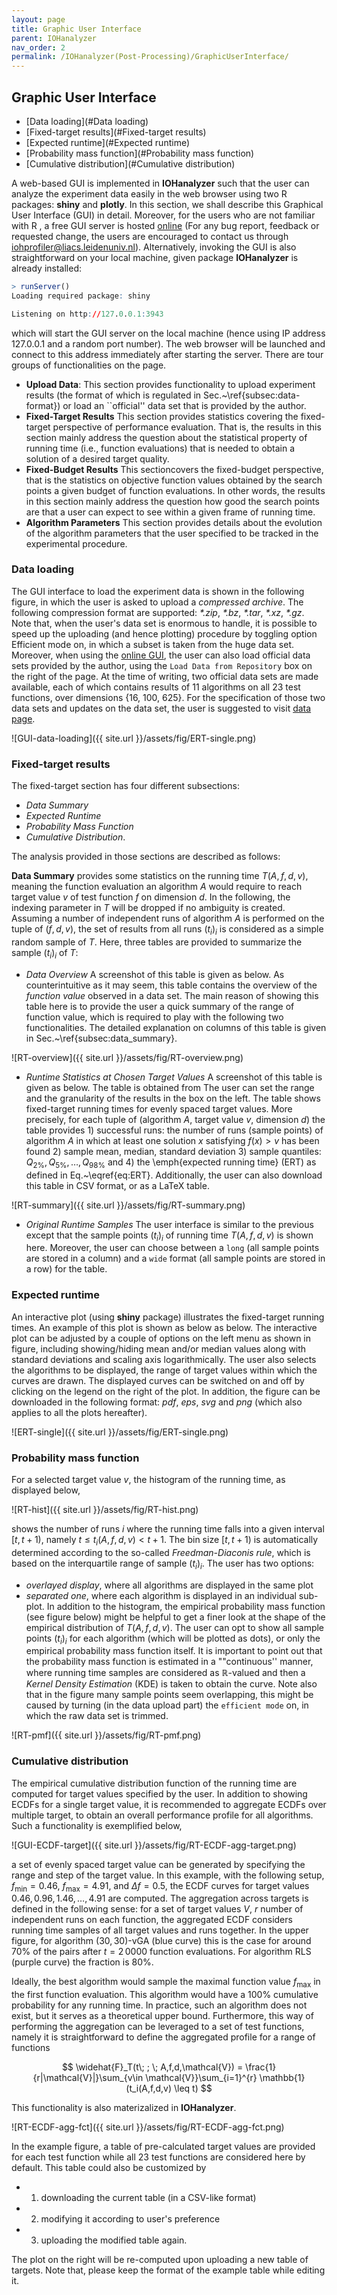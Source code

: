 ```yaml
---
layout: page
title: Graphic User Interface
parent: IOHanalyzer
nav_order: 2
permalink: /IOHanalyzer(Post-Processing)/GraphicUserInterface/
--- 
```


## Graphic User Interface
* [Data loading](#Data loading)
* [Fixed-target results](#Fixed-target results)
* [Expected runtime](#Expected runtime)
* [Probability mass function](#Probability mass function)
* [Cumulative distribution](#Cumulative distribution)

A web-based GUI is implemented in **IOHanalyzer** such that the user can analyze the experiment data easily in the web browser using two R packages: **shiny** and **plotly**. In this section, we shall describe this Graphical User Interface (GUI) in detail. Moreover, for the users who are not familiar with R , a free GUI server is hosted [online](http://iohprofiler.liacs.nl/) (For any bug report, feedback or requested change, the users are encouraged to contact us through [iohprofiler@liacs.leidenuniv.nl](iohprofiler@liacs.leidenuniv.nl)). Alternatively, invoking the GUI is also straightforward on your local machine, given package **IOHanalyzer** is already installed: 

```R
> runServer()
Loading required package: shiny

Listening on http://127.0.0.1:3943
```
which will start the GUI server on the local machine (hence using IP address 127.0.0.1 and a random port number). The web browser will be launched and connect to this address immediately after starting the server. There are tour groups of functionalities on the page.
+ **Upload Data**: This section provides functionality to upload experiment results (the format of which is regulated in Sec.~\ref{subsec:data-format}) or load an ``official'' data set that is provided by the author.
+ **Fixed-Target Results** This section provides statistics covering the fixed-target perspective of performance evaluation. That is, the results in this section mainly address the question about the statistical property of running time (i.e., function evaluations) that is needed to obtain a solution of a desired target quality. 
+ **Fixed-Budget Results** This sectioncovers the fixed-budget perspective, that is the statistics on objective function values obtained by the search points a given budget of function evaluations. In other words, the results in this section mainly address the question how good the search points are that a user can expect to see within a given frame of running time.
+ **Algorithm Parameters** This section provides details about the evolution of the algorithm parameters that the user specified to be tracked in the experimental procedure.

<a name="Data loading"></a>
### Data loading 

The GUI interface to load the experiment data is shown in the following figure, in which the user is asked to upload a *compressed archive*. The following compression format are supported: *\*.zip*, *\*.bz*, *\*.tar*, *\*.xz*, *\*.gz*. Note that, when the user's data set is enormous to handle, it is possible to speed up the uploading (and hence plotting) procedure by toggling option Efficient mode on, in which a subset is taken from the huge data set. Moreover, when using the [online GUI](http://iohprofiler.liacs.nl), the user can also load official data sets provided by the author, using the ``Load Data from Repository`` box on the right of the page. At the time of writing, two official data sets are made available, each of which contains results of 11 algorithms on all 23 test functions, over dimensions {16, 100, 625}. For the specification of those two data sets and updates on the data set, the user is suggested to visit [data page](https://github.com/IOHprofiler/IOHdata).

![GUI-data-loading]({{ site.url }}/assets/fig/ERT-single.png)

<a name="Fixed-target results"></a>
### Fixed-target results

The fixed-target section has four different subsections: 
+ *Data Summary* 
+ *Expected Runtime* 
+ *Probability Mass Function* 
+ *Cumulative Distribution*. 

The analysis provided in those sections are described as follows:

**Data Summary** provides some statistics on the running time $T(A, f, d, v)$, meaning the function evaluation an algorithm $A$ would require to reach target value $v$ of test function $f$ on dimension $d$. In the following, the indexing parameter in $T$ will be dropped if no ambiguity is created. Assuming a number of independent runs of algorithm $A$ is performed on the tuple of $(f, d, v)$, the set of results from all runs $(t_i)_i$ is considered as a simple random sample of $T$. Here, three tables are provided to summarize the sample $(t_i)_i$ of $T$:

+ *Data Overview* A screenshot of this table is given as below. As counterintuitive as it may seem, this table contains the overview of the *function value* observed in a data set. The main reason of showing this table here is to provide the user a quick summary of the range of function value, which is required to play with the following two functionalities. The detailed explanation on columns of this table is given in Sec.~\ref{subsec:data_summary}.

![RT-overview]({{ site.url }}/assets/fig/RT-overview.png)

+ *Runtime Statistics at Chosen Target Values* A screenshot of this table is given as below. The table is obtained from The user can set the range and the granularity of the results in the box on the left. The table shows fixed-target running times for evenly spaced target values. More precisely, for each  tuple of (algorithm $A$, target value $v$, dimension $d$) the table provides 1) successful runs: the number of runs (sample points) of algorithm $A$ in which at least one solution $x$ satisfying $f(x)>v$ has been found 2) sample mean, median, standard deviation 3) sample quantiles: $Q_{2\%}, Q_{5\%},\ldots, Q_{98\%}$ and 4) the \emph{expected running time} (ERT) as defined in Eq.~\eqref{eq:ERT}. Additionally, the user can also download this table in CSV format, or as a LaTeX table.

![RT-summary]({{ site.url }}/assets/fig/RT-summary.png)


+ *Original Runtime Samples* The user interface is similar to the previous except that the sample points $(t_i)_{i}$ of running time $T(A, f, d, v)$ is shown here. Moreover, the user can choose between a `long` (all sample points are stored in a column) and a `wide` format (all sample points are stored in a row) for the table.

<a name="Expected runtime"></a>
### Expected runtime

An interactive plot (using **shiny** package) illustrates the fixed-target running times. An example of this plot is shown as below as below. The interactive plot can be adjusted by a couple of options on the left menu as shown in figure, including showing/hiding mean and/or median values along with standard deviations and scaling axis logarithmically. The user also selects the algorithms to be displayed, the range of target values within which the curves are drawn. The displayed curves can be switched on and off by clicking on the legend on the right of the plot. In addition, the figure can be downloaded in the following format: *pdf*, *eps*, *svg* and *png* (which also applies to all the plots hereafter).

![ERT-single]({{ site.url }}/assets/fig/ERT-single.png)

<a name="Probability mass function"></a>
### Probability mass function

For a selected target value $v$, the histogram of the running time, as displayed below,

![RT-hist]({{ site.url }}/assets/fig/RT-hist.png)

shows the number of runs $i$ where the running time falls into a given interval $[t,t+1)$, namely $t \le t_i(A,f,d,v) < t+1$. The bin size $[t,t+1)$ is automatically determined according to the so-called *Freedman-Diaconis rule*, which is based on the interquartile range of sample $(t_i)_i$. The user has two options: 
+ *overlayed display*, where all algorithms are displayed in the same plot
+ *separated one*, where each algorithm is displayed in an individual sub-plot. 
In addition to the histogram, the empirical probability mass function (see figure below) might be helpful to get a finer look at the shape of the empirical distribution of $T(A,f,d,v)$. The user can opt to show all sample points $(t_i)_{i}$ for each algorithm (which will be plotted as dots), or only the empirical probability mass function itself. It is important to point out that the probability mass function is estimated in a ""continuous'' manner, where running time samples are considered as $\mathbb{R}$-valued and then a *Kernel Density Estimation* (KDE) is taken to obtain the curve. Note also that in the figure many sample points seem overlapping, this might be caused by turning (in the data upload part) the `efficient mode` on, in which the raw data set is trimmed.

![RT-pmf]({{ site.url }}/assets/fig/RT-pmf.png) 

<a name="Cumulative distribution"></a>
### Cumulative distribution

The empirical cumulative distribution function of the running time are computed for target values specified by the user. In addition to showing ECDFs for a single target value, it is recommended to aggregate ECDFs over multiple target, to obtain an overall performance profile for all algorithms. Such a functionality is exemplified below,

![GUI-ECDF-target]({{ site.url }}/assets/fig/RT-ECDF-agg-target.png) 

a set of evenly spaced target value can be generated by specifying the range and step of the target value. In this example, with the following setup, $f_{\min}=0.46$, $f_{\max}=4.91$, and $\Delta f=0.5$, the ECDF curves for target values $0.46,0.96,1.46,\ldots, 4.91$ are computed. The aggregation across targets is defined in the following sense: for a set of target values $V$, $r$ number of independent runs on each function, the aggregated ECDF considers running time samples of all target values and runs together.
In the upper figure, for algorithm $(30,30)$-vGA (blue curve) this is the case for around $70\%$ of the pairs after $t=2\,0000$ function evaluations. For algorithm RLS (purple curve) the fraction is $80\%$. 

Ideally, the best algorithm would sample the maximal function value $f_{\max}$ in the first function evaluation. This algorithm would have a 100% cumulative probability for any running time. In practice, such an algorithm does not exist, but it serves as a theoretical upper bound. Furthermore, this way of performing the aggregation can be leveraged to a set of test functions, namely it is straightforward to define the aggregated profile for a range of functions 

$$
\widehat{F}_T(t\; ; \; A,f,d,\mathcal{V}) = \frac{1}{r|\mathcal{V}|}\sum_{v\in \mathcal{V}}\sum_{i=1}^{r} \mathbb{1}(t_i(A,f,d,v) \leq t)
$$

This functionality is also materizalized in **IOHanalyzer**.

![RT-ECDF-agg-fct]({{ site.url }}/assets/fig/RT-ECDF-agg-fct.png)

In the example figure, a table of pre-calculated target values are provided for each test function while all 23 test functions are considered here by default. This table could also be customized by 

+ 1) downloading the current table (in a CSV-like format)
+ 2) modifying it according to user's preference
+ 3) uploading the modified table again.

The plot on the right will be re-computed upon uploading a new table of targets. Note that, please keep the format of the example table while editing it.